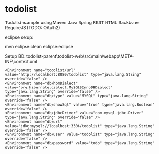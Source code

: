 todolist
========

Todolist example using Maven Java Spring REST HTML Backbone RequireJS (TODO: OAuth2)

eclipse setup:

mvn eclipse:clean eclipse:eclipse

Setup BD:
todolist-parent\todolist-web\src\main\webapp\META-INF\context.xml

<xml>
<Context antiJARLocking="true" path="">   

    <Environment name="todolist/url" value="http://localhost:8080/todolist" type="java.lang.String" override="false" />
    <Environment name="db/hbmDialect" value="org.hibernate.dialect.MySQL5InnoDBDialect" type="java.lang.String" override="false" />
    <Environment name="db/type" value="MYSQL" type="java.lang.String" override="false" />
   	<Environment name="db/showSql" value="true" type="java.lang.Boolean" override="false" />
    <Environment name="db/jdbcDriver" value="com.mysql.jdbc.Driver" type="java.lang.String" override="false" />
    <Environment name="db/url" value="jdbc:mysql://localhost:3306/todolist" type="java.lang.String" override="false" />
    <Environment name="db/user" value="todolist" type="java.lang.String" override="false" />
    <Environment name="db/password" value="todo" type="java.lang.String" override="false" />

</Context>
</xml>
